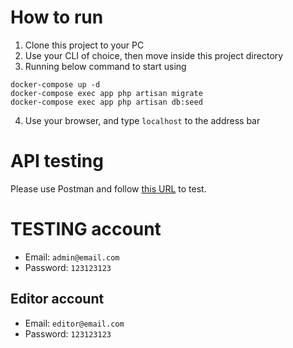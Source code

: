 # How to run

1. Clone this project to your PC
2. Use your CLI of choice, then move inside this project directory
3. Running below command to start using
```shell
docker-compose up -d
docker-compose exec app php artisan migrate
docker-compose exec app php artisan db:seed
```
4. Use your browser, and type `localhost` to the address bar

# API testing

Please use Postman and follow [this URL](https://documenter.getpostman.com/view/21583062/UzBpK64J) to test.

# TESTING account
- Email: `admin@email.com`
- Password: `123123123`

## Editor account
- Email: `editor@email.com`
- Password: `123123123`
